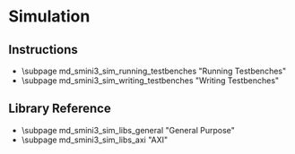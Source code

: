 # Simulation

## Instructions

 - \subpage md_smini3_sim_running_testbenches "Running Testbenches"
 - \subpage md_smini3_sim_writing_testbenches "Writing Testbenches"

## Library Reference

 - \subpage md_smini3_sim_libs_general "General Purpose"
 - \subpage md_smini3_sim_libs_axi "AXI"

